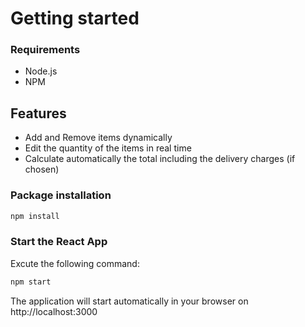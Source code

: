 # Getting started

### Requirements

- Node.js
- NPM

## Features

- Add and Remove items dynamically
- Edit the quantity of the items in real time
- Calculate automatically the total including the delivery charges (if chosen)

### Package installation

```bash
npm install
```

### Start the React App

Excute the following command:

```bash
npm start
```

The application will start automatically in your browser on http://localhost:3000
